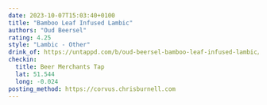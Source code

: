 ```yaml
---
date: 2023-10-07T15:03:40+0100
title: "Bamboo Leaf Infused Lambic"
authors: "Oud Beersel"
rating: 4.25
style: "Lambic - Other"
drink_of: https://untappd.com/b/oud-beersel-bamboo-leaf-infused-lambic/
checkin:
  title: Beer Merchants Tap
  lat: 51.544
  long: -0.024
posting_method: https://corvus.chrisburnell.com
---
```

